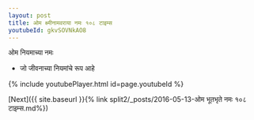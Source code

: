 ```yaml
---
layout: post
title: ओम क्ष्मीनामवराया नमः १०८ टाइम्स
youtubeId: gkvSOVNkAO8
---
```

 
 
 ओम नियमाच्या नमः  
 
 -  जो जीवनाच्या नियमांचे रूप आहे 
 
  
 
  
 
 
 
 
 
 


{% include youtubePlayer.html id=page.youtubeId %}
 
[Next]({{ site.baseurl }}{% link  split2/_posts/2016-05-13-ओम भूतभृते नमः १०८ टाइम्स.md%})
 
